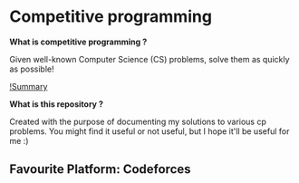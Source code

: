 # Competitive programming

**What is competitive programming ?**

Given well-known Computer Science (CS) problems, solve them as quickly as possible!

[!Summary](happiness.jpeg)

**What is this repository ?**

Created with the purpose of documenting my solutions to various cp problems.
You might find it useful or not useful, but I hope it'll be useful for me :)

## Favourite Platform: Codeforces


